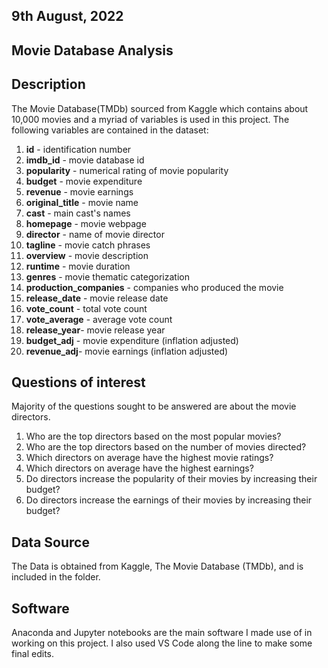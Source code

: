 ## 9th August, 2022
## Movie Database Analysis

## Description

The Movie Database(TMDb) sourced from Kaggle which contains about 10,000 movies and a myriad of variables is used in this project. The following variables are contained in the dataset:

1. **id** - identification number
2. **imdb_id** - movie database id
3. **popularity**  - numerical rating of movie popularity
4. **budget** - movie expenditure   
5. **revenue** - movie earnings
6. **original_title**  - movie name
7. **cast**    - main cast's names
8. **homepage** - movie webpage
9. **director** - name of movie director 
10. **tagline** - movie catch phrases
11. **overview**    - movie description
12. **runtime** - movie duration
13. **genres**  - movie thematic categorization
14. **production_companies** - companies who produced the movie  
15. **release_date** - movie release date 
16. **vote_count**  - total vote count
17. **vote_average** - average vote count  
18. **release_year**- movie release year
19. **budget_adj**  - movie expenditure (inflation adjusted)
20. **revenue_adj**- movie earnings (inflation adjusted)

## Questions of interest
Majority of the questions sought to be answered are about the movie directors.

1. Who are the top directors based on the most popular movies?
2. Who are the top directors based on the number of movies directed?
3. Which directors on average have the highest movie ratings?
4. Which directors on average have the highest earnings?
5. Do directors increase the popularity of their movies by increasing their budget?
6. Do directors increase the earnings of their movies by increasing their budget?

## Data Source
The Data is obtained from Kaggle, The Movie Database (TMDb), and is included in the folder.

## Software
Anaconda and Jupyter notebooks are the main software I made use of in working on this project. I also used VS Code along the line to make some final edits.